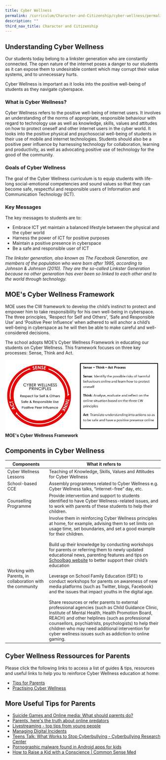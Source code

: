 ```yaml
---
title: Cyber Wellness
permalink: /curriculum/Character-and-Citizenship/cyber-wellness/permalink/
description: ""
third_nav_title: Character and Citizenship
---
```

Understanding Cyber Wellness
----------------------------

Our students today belong to a linkster generation who are constantly connected. The open nature of the internet poses a danger to our students as it can expose them to undesirable content which may corrupt their value systems, and to unnecessary hurts.

Cyber Wellness is important as it looks into the positive well-being of students as they navigate cyberspace.

### What is Cyber Wellness?

Cyber Wellness refers to the positive well-being of internet users. It involves an understanding of the norms of appropriate, responsible behaviour with regard to technology use as well as knowledge, skills, values and attitudes on how to protect oneself and other internet users in the cyber world. It looks into the positive physical and psychosocial well-being of students in their use of mobile and internet technologies. Students should also be a positive peer influence by harnessing technology for collaboration, learning and productivity, as well as advocating positive use of technology for the good of the community.

### Goals of Cyber Wellness

The goal of the Cyber Wellness curriculum is to equip students with life-long social-emotional competencies and sound values so that they can become safe, respectful and responsible users of Information and Communication Technology (ICT).

### Key Messages

The key messages to students are to:

*   Embrace ICT yet maintain a balanced lifestyle between the physical and the cyber world
*   Harness the power of ICT for positive purposes
*   Maintain a positive presence in cyberspace
*   Be a safe and responsible user of ICT

_The linkster generation, also known as The Facebook Generation, are members of the population who were born after 1995, according to Johnson & Johnson (2010). They are the so-called Linkster Generation because no other generation has ever been so linked to each other and to the world through technology._

MOE's Cyber Wellness Framework
------------------------------

MOE uses the CW framework to develop the child’s instinct to protect and empower him to take responsibility for his own well-being in cyberspace. The three principles, ‘Respect for Self and Others', ‘Safe and Responsible Use’ and ‘Positive Peer Influence’ when adhered to will anchor a child’s well-being in cyberspace as he will then be able to make careful and well-considered decisions.

The school adopts MOE’s Cyber Wellness Framework in educating our students on Cyber Wellness. This framework focuses on three key processes: Sense, Think and Act.

![](/images/cyber1.jpg)
**MOE's Cyber Wellness Framework**

Components in Cyber Wellness
----------------------------
| Components 	| What it refers to 	|
|---	|---	|
| Cyber Wellness Lessons 	| Teaching of Knowledge, Skills, Values and Attitudes for Cyber Wellness 	|
| School-based CCE 	| Assembly programmes related to Cyber Wellness e.g. Cyber Wellness talks, “internet-free” day, etc. 	|
| Counselling Programme 	| Provide intervention and support to students identified to have Cyber Wellness-related issues, and to work with parents of these students to help their children. 	|
| Working with Parents, in collaboration with the community 	| Involve them in reinforcing Cyber Wellness principles at home, for example, advising them to set limits on usage time, set boundaries, and set a good example for their children.<br><br>Build up their knowledge by conducting workshops for parents or referring them to newly updated educational news, parenting features and tips on [Schoolbag website](https://www.schoolbag.edu.sg/) to better support their child’s education<br><br>Leverage on School Family Education (SFE) to conduct workshops for parents on awareness of new media platforms (such as Twitter, blogs, Facebook) and the issues that impact youths in the digital age.<br><br>Share resources or refer parents to external professional agencies (such as Child Guidance Clinic, Institute of Mental Health, Health Promotion Board, REACH) and other helplines (such as professional counsellors, psychiatrists, psychologists) to help their children who may need additional intervention for cyber wellness issues such as addiction to online gaming. 	|

Cyber Wellness Ressources for Parents
-------------------------------------

Please click the following links to access a list of guides & tips, resources and useful links to help you to reinforce Cyber Wellness education at home:

*   [Tips for Parents](https://www.moe.gov.sg/-/media/files/parent-kit/cyber-wellness-for-your-child.pdf)
*   [Practising Cyber Wellness](https://www.moe.gov.sg/programmes/cyber-wellness)

More Useful Tips for Parents
----------------------------

*   [Suicide Games and Online media: What should parents do?](https://www.schoolbag.edu.sg/story/suicide-games-and-online-media-what-should-parents-do)
*   [Parents, here's the truth about online predators](https://edition.cnn.com/2017/08/03/health/online-predators-parents-partner/index.html)
*   [Livestreaming - top tips from young people](https://saferinternet.org.uk/blog/livestreaming-top-tips-from-young-people)
*   [Managing Digital Incidents](https://www.netsafe.org.nz/online-incidents/?fbclid=I)
*   [Teens Talk: What Works to Stop Cyberbullying - Cyberbullying Research Center](https://cyberbullying.org/teens-talk-works-stop-cyberbullying)
*   [Pornographic malware found in Android apps for kids](https://money.cnn.com/2018/01/12/technology/porn-ads-apps-google-android/index.html)
*   [How to Raise a Kid with a Conscience | Common Sense Med](https://www.commonsensemedia.org/blog/how-to-raise-a-kid-with-a-conscience)